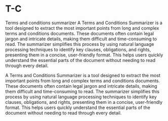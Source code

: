 # T-C
Terms and conditions summarizer
A Terms and Conditions Summarizer is a tool designed to extract the most important points from long and complex terms and conditions documents. These documents often contain legal jargon and intricate details, making them difficult and time-consuming to read. The summarizer simplifies this process by using natural language processing techniques to identify key clauses, obligations, and rights, presenting them in a concise, user-friendly format. This helps users quickly understand the essential parts of the document without needing to read through every detail.


A Terms and Conditions Summarizer is a tool designed to extract the most important points from long and complex terms and conditions documents. These documents often contain legal jargon and intricate details, making them difficult and time-consuming to read. The summarizer simplifies this process by using natural language processing techniques to identify key clauses, obligations, and rights, presenting them in a concise, user-friendly format. This helps users quickly understand the essential parts of the document without needing to read through every detail.
